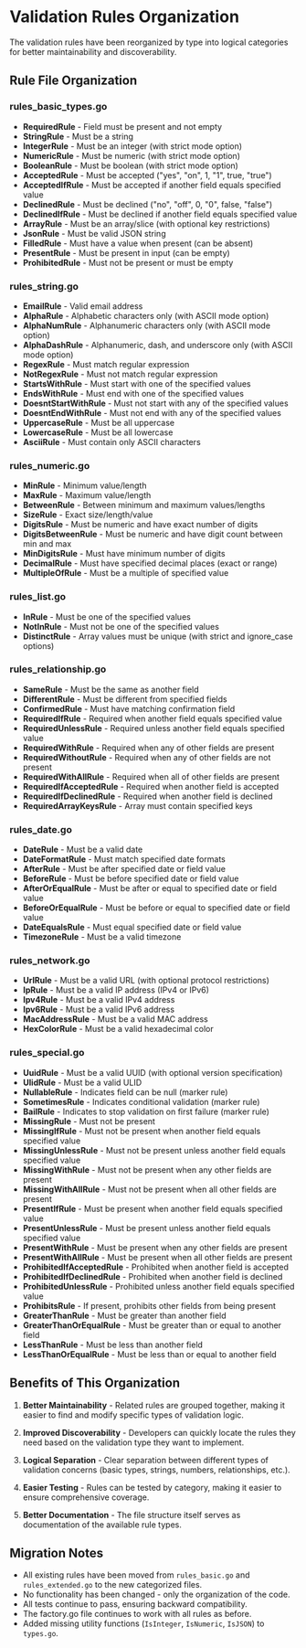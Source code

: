 # Validation Rules Organization

The validation rules have been reorganized by type into logical categories for better maintainability and discoverability.

## Rule File Organization

### rules_basic_types.go
- **RequiredRule** - Field must be present and not empty
- **StringRule** - Must be a string
- **IntegerRule** - Must be an integer (with strict mode option)
- **NumericRule** - Must be numeric (with strict mode option)
- **BooleanRule** - Must be boolean (with strict mode option)
- **AcceptedRule** - Must be accepted ("yes", "on", 1, "1", true, "true")
- **AcceptedIfRule** - Must be accepted if another field equals specified value
- **DeclinedRule** - Must be declined ("no", "off", 0, "0", false, "false")
- **DeclinedIfRule** - Must be declined if another field equals specified value
- **ArrayRule** - Must be an array/slice (with optional key restrictions)
- **JsonRule** - Must be valid JSON string
- **FilledRule** - Must have a value when present (can be absent)
- **PresentRule** - Must be present in input (can be empty)
- **ProhibitedRule** - Must not be present or must be empty

### rules_string.go
- **EmailRule** - Valid email address
- **AlphaRule** - Alphabetic characters only (with ASCII mode option)
- **AlphaNumRule** - Alphanumeric characters only (with ASCII mode option)
- **AlphaDashRule** - Alphanumeric, dash, and underscore only (with ASCII mode option)
- **RegexRule** - Must match regular expression
- **NotRegexRule** - Must not match regular expression
- **StartsWithRule** - Must start with one of the specified values
- **EndsWithRule** - Must end with one of the specified values
- **DoesntStartWithRule** - Must not start with any of the specified values
- **DoesntEndWithRule** - Must not end with any of the specified values
- **UppercaseRule** - Must be all uppercase
- **LowercaseRule** - Must be all lowercase
- **AsciiRule** - Must contain only ASCII characters

### rules_numeric.go
- **MinRule** - Minimum value/length
- **MaxRule** - Maximum value/length
- **BetweenRule** - Between minimum and maximum values/lengths
- **SizeRule** - Exact size/length/value
- **DigitsRule** - Must be numeric and have exact number of digits
- **DigitsBetweenRule** - Must be numeric and have digit count between min and max
- **MinDigitsRule** - Must have minimum number of digits
- **DecimalRule** - Must have specified decimal places (exact or range)
- **MultipleOfRule** - Must be a multiple of specified value

### rules_list.go
- **InRule** - Must be one of the specified values
- **NotInRule** - Must not be one of the specified values
- **DistinctRule** - Array values must be unique (with strict and ignore_case options)

### rules_relationship.go
- **SameRule** - Must be the same as another field
- **DifferentRule** - Must be different from specified fields
- **ConfirmedRule** - Must have matching confirmation field
- **RequiredIfRule** - Required when another field equals specified value
- **RequiredUnlessRule** - Required unless another field equals specified value
- **RequiredWithRule** - Required when any of other fields are present
- **RequiredWithoutRule** - Required when any of other fields are not present
- **RequiredWithAllRule** - Required when all of other fields are present
- **RequiredIfAcceptedRule** - Required when another field is accepted
- **RequiredIfDeclinedRule** - Required when another field is declined
- **RequiredArrayKeysRule** - Array must contain specified keys

### rules_date.go
- **DateRule** - Must be a valid date
- **DateFormatRule** - Must match specified date formats
- **AfterRule** - Must be after specified date or field value
- **BeforeRule** - Must be before specified date or field value
- **AfterOrEqualRule** - Must be after or equal to specified date or field value
- **BeforeOrEqualRule** - Must be before or equal to specified date or field value
- **DateEqualsRule** - Must equal specified date or field value
- **TimezoneRule** - Must be a valid timezone

### rules_network.go
- **UrlRule** - Must be a valid URL (with optional protocol restrictions)
- **IpRule** - Must be a valid IP address (IPv4 or IPv6)
- **Ipv4Rule** - Must be a valid IPv4 address
- **Ipv6Rule** - Must be a valid IPv6 address
- **MacAddressRule** - Must be a valid MAC address
- **HexColorRule** - Must be a valid hexadecimal color

### rules_special.go
- **UuidRule** - Must be a valid UUID (with optional version specification)
- **UlidRule** - Must be a valid ULID
- **NullableRule** - Indicates field can be null (marker rule)
- **SometimesRule** - Indicates conditional validation (marker rule)
- **BailRule** - Indicates to stop validation on first failure (marker rule)
- **MissingRule** - Must not be present
- **MissingIfRule** - Must not be present when another field equals specified value
- **MissingUnlessRule** - Must not be present unless another field equals specified value
- **MissingWithRule** - Must not be present when any other fields are present
- **MissingWithAllRule** - Must not be present when all other fields are present
- **PresentIfRule** - Must be present when another field equals specified value
- **PresentUnlessRule** - Must be present unless another field equals specified value
- **PresentWithRule** - Must be present when any other fields are present
- **PresentWithAllRule** - Must be present when all other fields are present
- **ProhibitedIfAcceptedRule** - Prohibited when another field is accepted
- **ProhibitedIfDeclinedRule** - Prohibited when another field is declined
- **ProhibitedUnlessRule** - Prohibited unless another field equals specified value
- **ProhibitsRule** - If present, prohibits other fields from being present
- **GreaterThanRule** - Must be greater than another field
- **GreaterThanOrEqualRule** - Must be greater than or equal to another field
- **LessThanRule** - Must be less than another field
- **LessThanOrEqualRule** - Must be less than or equal to another field

## Benefits of This Organization

1. **Better Maintainability** - Related rules are grouped together, making it easier to find and modify specific types of validation logic.

2. **Improved Discoverability** - Developers can quickly locate the rules they need based on the validation type they want to implement.

3. **Logical Separation** - Clear separation between different types of validation concerns (basic types, strings, numbers, relationships, etc.).

4. **Easier Testing** - Rules can be tested by category, making it easier to ensure comprehensive coverage.

5. **Better Documentation** - The file structure itself serves as documentation of the available rule types.

## Migration Notes

- All existing rules have been moved from `rules_basic.go` and `rules_extended.go` to the new categorized files.
- No functionality has been changed - only the organization of the code.
- All tests continue to pass, ensuring backward compatibility.
- The factory.go file continues to work with all rules as before.
- Added missing utility functions (`IsInteger`, `IsNumeric`, `IsJSON`) to `types.go`.